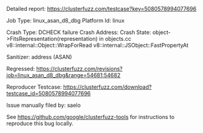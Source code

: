 Detailed report: https://clusterfuzz.com/testcase?key=5080578994077696

Job Type: linux_asan_d8_dbg
Platform Id: linux

Crash Type: DCHECK failure
Crash Address: 
Crash State:
  object->FitsRepresentation(representation) in objects.cc
  v8::internal::Object::WrapForRead
  v8::internal::JSObject::FastPropertyAt
  
Sanitizer: address (ASAN)

Regressed: https://clusterfuzz.com/revisions?job=linux_asan_d8_dbg&range=54681:54682

Reproducer Testcase: https://clusterfuzz.com/download?testcase_id=5080578994077696

Issue manually filed by: saelo

See https://github.com/google/clusterfuzz-tools for instructions to reproduce this bug locally.